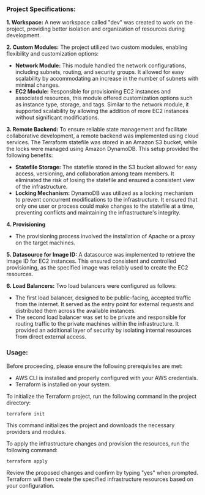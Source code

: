 ### Project Specifications:

**1. Workspace:**
A new workspace called "dev" was created to work on the project, providing better isolation and organization of resources during development.

**2. Custom Modules:**
The project utilized two custom modules, enabling flexibility and customization options:
- **Network Module:** This module handled the network configurations, including subnets, routing, and security groups. It allowed for easy scalability by accommodating an increase in the number of subnets with minimal changes.
- **EC2 Module:** Responsible for provisioning EC2 instances and associated resources, this module offered customization options such as instance type, storage, and tags. Similar to the network module, it supported scalability by allowing the addition of more EC2 instances without significant modifications.

**3. Remote Backend:**
To ensure reliable state management and facilitate collaborative development, a remote backend was implemented using cloud services. The Terraform statefile was stored in an Amazon S3 bucket, while the locks were managed using Amazon DynamoDB. This setup provided the following benefits:
- **Statefile Storage:** The statefile stored in the S3 bucket allowed for easy access, versioning, and collaboration among team members. It eliminated the risk of losing the statefile and ensured a consistent view of the infrastructure.
- **Locking Mechanism:** DynamoDB was utilized as a locking mechanism to prevent concurrent modifications to the infrastructure. It ensured that only one user or process could make changes to the statefile at a time, preventing conflicts and maintaining the infrastructure's integrity.

**4. Provisioning**
- The provisioning process involved the installation of Apache or a proxy on the target machines.

**5. Datasource for Image ID:**
A datasource was implemented to retrieve the image ID for EC2 instances. This ensured consistent and controlled provisioning, as the specified image was reliably used to create the EC2 resources.

**6. Load Balancers:**
Two load balancers were configured as follows:
- The first load balancer, designed to be public-facing, accepted traffic from the internet. It served as the entry point for external requests and distributed them across the available instances.
- The second load balancer was set to be private and responsible for routing traffic to the private machines within the infrastructure. It provided an additional layer of security by isolating internal resources from direct external access.

### Usage:

Before proceeding, please ensure the following prerequisites are met:

- AWS CLI is installed and properly configured with your AWS credentials.
- Terraform is installed on your system.

To initialize the Terraform project, run the following command in the project directory:

```
terraform init
```

This command initializes the project and downloads the necessary providers and modules.

To apply the infrastructure changes and provision the resources, run the following command:

```
terraform apply
```

Review the proposed changes and confirm by typing "yes" when prompted. Terraform will then create the specified infrastructure resources based on your configuration.
